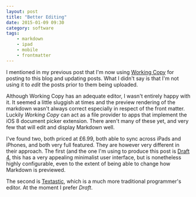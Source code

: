 ```yaml
---
layout: post
title: "Better Editing"
date: 2015-01-09 09:30
category: software
tags: 
    - markdown
    - ipad
    - mobile
    - frontmatter
---
```

I mentioned in my previous post that I'm now using [Working Copy](https://appsto.re/gb/xONC1.i) for posting to this blog and updating posts.  What I didn't say is that I'm not using it to *edit* the posts prior to them being uploaded.  

Although Working Copy has an adequate editor, I wasn't entirely happy with it.  It seemed a little sluggish at times and the preview rendering of the markdown wasn't always correct especially in respect of the front matter. Luckily *Working Copy* can act as a file provider to apps that implement the iOS 8 document picker extension.  There aren't many of these yet, and very few that will edit and display Markdown well.

I've found two, both priced at £6.99, both able to sync across iPads and iPhones, and both very full featured.  They are however very different in their approach.  The first (and the one I'm using to produce this post is [Draft 4](https://appsto.re/gb/BTL91.i), this has a very appealing minimalist user interface, but is nonetheless highly configurable, even to the extent of being able to change how Markdown is previewed.

The second is [Textastic](https://appsto.re/gb/KWo3w.i), which is a much more traditional programmer's editor.  At the moment I prefer *Draft*.